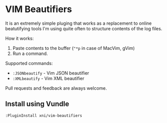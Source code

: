 VIM Beautifiers
===============

It is an extremely simple pluging that works as a replacement
to online beatutifying tools I'm using quite often to
structure contents of the log files.

How it works:
  1. Paste contents to the buffer (`"*p` in case of MacVim, gVim)
  2. Run a command.

Supported commands:
  * `:JSONbeautify` - Vim JSON beautifier
  * `:XMLbeautify` - Vim XML beautifier

Pull requests and feedback are always welcome.

Install using Vundle
--------------------

```
:PluginInstall xni/vim-beautifiers
```

